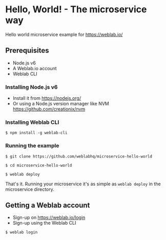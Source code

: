 # Hello, World! - The microservice way

Hello world microservice example for https://weblab.io/

## Prerequisites

- Node.js v6
- A Weblab.io account
- Weblab CLI

### Installing Node.js v6

- Install it from https://nodejs.org/
- Or using a Node.js version manager like NVM https://github.com/creationix/nvm

### Installing Weblab CLI

```
$ npm install -g weblab-cli
```

### Running the example

```
$ git clone https://github.com/weblabhq/microservice-hello-world

$ cd microservice-hello-world

$ weblab deploy
```

That's it. Running your microservice it's as simple as `weblab deploy` in the microservice directory.

## Getting a Weblab account

- Sign-up on https://weblab.io/login
- Sign-up using the Weblab CLI

```
$ weblab login
```
